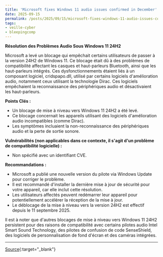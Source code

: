 ```yaml
---
title: 'Microsoft fixes Windows 11 audio issues confirmed in December'
date: 2025-09-15
permalink: /posts/2025/09/15/microsoft-fixes-windows-11-audio-issues-confirmed-in-december/
tags:
- veille-cyber
- bleepingcomp
---
```

**Résolution des Problèmes Audio Sous Windows 11 24H2**

Microsoft a levé un blocage qui empêchait certains utilisateurs de passer à la version 24H2 de Windows 11. Ce blocage était dû à des problèmes de compatibilité affectant les casques et haut-parleurs Bluetooth, ainsi que les haut-parleurs intégrés. Ces dysfonctionnements étaient liés à un composant logiciel, cridspapo.dll, utilisé par certains logiciels d'amélioration audio, notamment ceux utilisant la technologie Dirac. Ces logiciels empêchaient la reconnaissance des périphériques audio et désactivaient les haut-parleurs.

**Points Clés :**

*   Un blocage de mise à niveau vers Windows 11 24H2 a été levé.
*   Ce blocage concernait les appareils utilisant des logiciels d'amélioration audio incompatibles (comme Dirac).
*   Les symptômes incluaient la non-reconnaissance des périphériques audio et la perte de sortie sonore.

**Vulnérabilités (non applicables dans ce contexte, il s'agit d'un problème de compatibilité logicielle) :**

*   Non spécifié avec un identifiant CVE.

**Recommandations :**

*   Microsoft a publié une nouvelle version du pilote via Windows Update pour corriger le problème.
*   Il est recommandé d'installer la dernière mise à jour de sécurité pour votre appareil, car elle inclut cette résolution.
*   Les utilisateurs affectés peuvent redémarrer leur appareil pour potentiellement accélérer la réception de la mise à jour.
*   Le déblocage de la mise à niveau vers la version 24H2 est effectif depuis le 11 septembre 2025.

Il est à noter que d'autres blocages de mise à niveau vers Windows 11 24H2 persistent pour des raisons de compatibilité avec certains pilotes audio Intel Smart Sound Technology, des pilotes de confusion de code SenseShield, des logiciels de personnalisation de fond d'écran et des caméras intégrées.

---
[Source](https://www.bleepingcomputer.com/news/microsoft/microsoft-fixes-windows-11-audio-issues-confirmed-in-december/){:target="_blank"}

